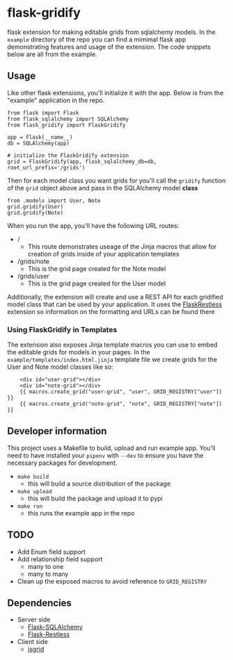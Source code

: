 # flask-gridify
flask extension for making editable grids from sqlalchemy models. In the `example` directory of the repo you can find a mimimal flask app demonstrating features and usage of the extension. The code snippets below are all from the example.

## Usage

Like other flask extensions, you'll initialize it with the app. Below is from the "example" application in the repo.

```
from flask import Flask
from flask_sqlalchemy import SQLAlchemy
from flask_gridify import FlaskGridify

app = Flask(__name__)
db = SQLAlchemy(app)

# initialize the FlaskGridify extension
grid = FlaskGridify(app, flask_sqlalchemy_db=db, root_url_prefix='/grids')
```

Then for each model class you want grids for you'll call the `gridify` function of the `grid` object above and pass in the SQLAlchemy model **class**

```
from .models import User, Note
grid.gridify(User)
grid.gridify(Note)
```

When you run the app, you'll have the following URL routes:

* /
	* This route demonstrates useage of the Jinja macros that allow for creation of grids inside of your application templates
* /grids/note
	* This is the grid page created for the Note model
* /grids/user
	* This is the grid page created for the User model

Additionally, the extension will create and use a REST API for each gridified model class that can be used by your application. It uses the [FlaskRestless](https://flask-restless.readthedocs.io/en/stable/) extension so information on the formatting and URLs can be found there

### Using FlaskGridify in Templates

The extension also exposes Jinja template macros you can use to embed the editable grids for models in your pages. In the `example/templates/index.html.jinja` template file we create grids for the User and Note model classes like so:

```
    <div id="user-grid"></div>
    <div id="note-grid"></div>
    {{ macros.create_grid("user-grid", "user", GRID_REGISTRY["user"]) }}
    {{ macros.create_grid("note-grid", "note", GRID_REGISTRY["note"]) }}
```

## Developer information

This project uses a Makefile to build, upload and run example app. You'll need to have
installed your `pipenv` with `--dev` to ensure you have the necessary packages for
development.

* `make build`
	* this will build a source distribution of the package
* `make upload`
	* this will build the package and upload it to pypi
* `make run`
	* this runs the example app in the repo

## TODO
* Add Enum field support
* Add relationship field support
	* many to one
	* many to many
* Clean up the exposed macros to avoid reference to `GRID_REGISTRY`

## Dependencies
* Server side
	* [Flask-SQLAlchemy](https://flask-sqlalchemy.palletsprojects.com/en/2.x/)
	* [Flask-Restless](https://flask-restless.readthedocs.io/en/stable/)
* Client side
	* [jsgrid](http://js-grid.com/)


